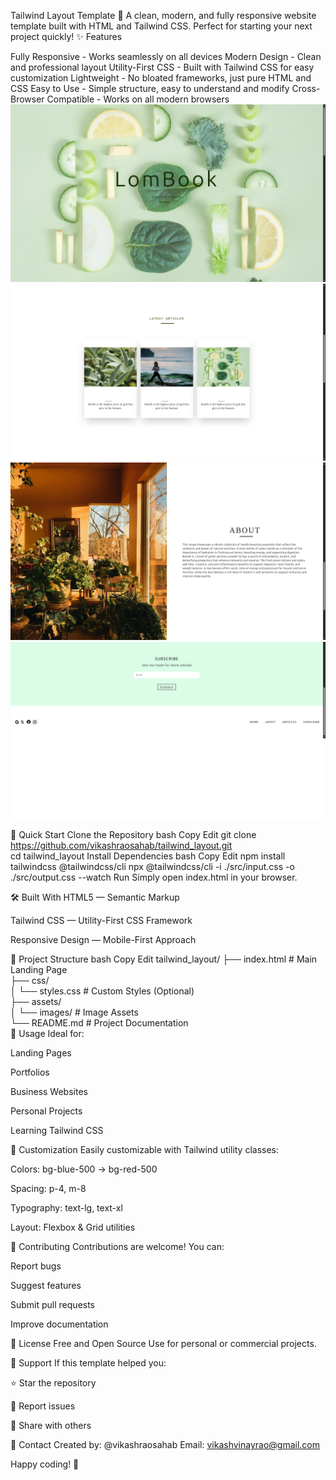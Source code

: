 Tailwind Layout Template 🎨
A clean, modern, and fully responsive website template built with HTML and Tailwind CSS. Perfect for starting your next project quickly!
✨ Features

Fully Responsive - Works seamlessly on all devices
Modern Design - Clean and professional layout
Utility-First CSS - Built with Tailwind CSS for easy customization
Lightweight - No bloated frameworks, just pure HTML and CSS
Easy to Use - Simple structure, easy to understand and modify
Cross-Browser Compatible - Works on all modern browsers
![Alt text](assets/README_IMG/home.png)
![Alt text](assets/README_IMG/articles.png)
![Alt text](assets/README_IMG/about.png)
![Alt text](assets/README_IMG/footer.png)

🚀 Quick Start
Clone the Repository
bash
Copy
Edit
git clone https://github.com/vikashraosahab/tailwind_layout.git  
cd tailwind_layout
Install Dependencies
bash
Copy
Edit
npm install tailwindcss @tailwindcss/cli
npx @tailwindcss/cli -i ./src/input.css -o ./src/output.css --watch
Run
Simply open index.html in your browser.

🛠️ Built With
HTML5 — Semantic Markup

Tailwind CSS — Utility-First CSS Framework

Responsive Design — Mobile-First Approach

📁 Project Structure
bash
Copy
Edit
tailwind_layout/
├── index.html           # Main Landing Page  
├── css/                 
│   └── styles.css       # Custom Styles (Optional)  
├── assets/              
│   └── images/          # Image Assets  
└── README.md            # Project Documentation  
🎯 Usage
Ideal for:

Landing Pages

Portfolios

Business Websites

Personal Projects

Learning Tailwind CSS

🎨 Customization
Easily customizable with Tailwind utility classes:

Colors: bg-blue-500 → bg-red-500

Spacing: p-4, m-8

Typography: text-lg, text-xl

Layout: Flexbox & Grid utilities

🤝 Contributing
Contributions are welcome!
You can:

Report bugs

Suggest features

Submit pull requests

Improve documentation

📝 License
Free and Open Source
Use for personal or commercial projects.

🙏 Support
If this template helped you:

⭐ Star the repository

🐛 Report issues

🔄 Share with others

📧 Contact
Created by: @vikashraosahab
Email: vikashvinayrao@gmail.com

Happy coding! 🚀
